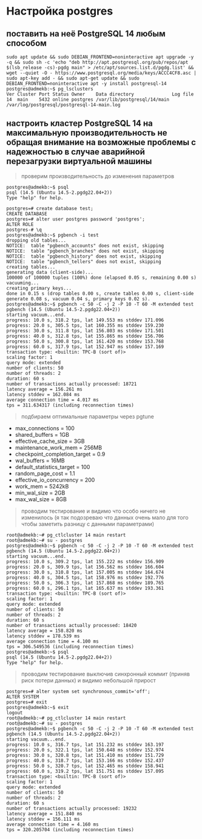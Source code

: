 # Настройка postgres

## поставить на неё PostgreSQL 14 любым способом

```console
sudo apt update && sudo DEBIAN_FRONTEND=noninteractive apt upgrade -y -q && sudo sh -c 'echo "deb http://apt.postgresql.org/pub/repos/apt $(lsb_release -cs)-pgdg main" > /etc/apt/sources.list.d/pgdg.list' && wget --quiet -O - https://www.postgresql.org/media/keys/ACCC4CF8.asc | sudo apt-key add - && sudo apt-get update && sudo DEBIAN_FRONTEND=noninteractive apt -y install postgresql-14
postgres@admekb:~$ pg_lsclusters
Ver Cluster Port Status Owner    Data directory              Log file
14  main    5432 online postgres /var/lib/postgresql/14/main /var/log/postgresql/postgresql-14-main.log
```

## настроить кластер PostgreSQL 14 на максимальную производительность не обращая внимание на возможные проблемы с надежностью в случае аварийной перезагрузки виртуальной машины
> проверим производительность до изменения параметров
```console
postgres@admekb:~$ psql
psql (14.5 (Ubuntu 14.5-2.pgdg22.04+2))
Type "help" for help.

postgres=# create database test;
CREATE DATABASE
postgres=# alter user postgres password 'postgres';
ALTER ROLE
postgres-# \q
postgres@admekb:~$ pgbench -i test
dropping old tables...
NOTICE:  table "pgbench_accounts" does not exist, skipping
NOTICE:  table "pgbench_branches" does not exist, skipping
NOTICE:  table "pgbench_history" does not exist, skipping
NOTICE:  table "pgbench_tellers" does not exist, skipping
creating tables...
generating data (client-side)...
100000 of 100000 tuples (100%) done (elapsed 0.05 s, remaining 0.00 s)
vacuuming...
creating primary keys...
done in 0.15 s (drop tables 0.00 s, create tables 0.00 s, client-side generate 0.08 s, vacuum 0.04 s, primary keys 0.02 s).
postgres@admekb:~$ pgbench -c 50 -C -j 2 -P 10 -T 60 -M extended test
pgbench (14.5 (Ubuntu 14.5-2.pgdg22.04+2))
starting vacuum...end.
progress: 10.0 s, 318.2 tps, lat 149.553 ms stddev 171.096
progress: 20.0 s, 305.5 tps, lat 160.355 ms stddev 159.230
progress: 30.0 s, 311.8 tps, lat 156.803 ms stddev 171.501
progress: 40.0 s, 312.8 tps, lat 155.865 ms stddev 156.706
progress: 50.0 s, 300.8 tps, lat 161.420 ms stddev 153.768
progress: 60.0 s, 317.9 tps, lat 152.947 ms stddev 157.169
transaction type: <builtin: TPC-B (sort of)>
scaling factor: 1
query mode: extended
number of clients: 50
number of threads: 2
duration: 60 s
number of transactions actually processed: 18721
latency average = 156.261 ms
latency stddev = 162.084 ms
average connection time = 4.017 ms
tps = 311.634317 (including reconnection times)
```

> подбираем оптимальные параметры через pgtune
* max_connections = 100
* shared_buffers = 1GB
* effective_cache_size = 3GB
* maintenance_work_mem = 256MB
* checkpoint_completion_target = 0.9
* wal_buffers = 16MB
* default_statistics_target = 100
* random_page_cost = 1.1
* effective_io_concurrency = 200
* work_mem = 5242kB
* min_wal_size = 2GB
* max_wal_size = 8GB

> проводим тестирование и видимо что особо ничего не изменилось (я так подозреваю что данных очень мало для того чтобы заметить разницу с данными параметрами)
```console
root@admekb:~# pg_ctlcluster 14 main restart
root@admekb:~# su - postgres
postgres@admekb:~$ pgbench -c 50 -C -j 2 -P 10 -T 60 -M extended test
pgbench (14.5 (Ubuntu 14.5-2.pgdg22.04+2))
starting vacuum...end.
progress: 10.0 s, 309.2 tps, lat 155.222 ms stddev 156.909
progress: 20.0 s, 309.9 tps, lat 156.562 ms stddev 166.604
progress: 30.0 s, 310.8 tps, lat 157.005 ms stddev 164.674
progress: 40.0 s, 304.5 tps, lat 158.976 ms stddev 192.776
progress: 50.0 s, 306.3 tps, lat 157.868 ms stddev 189.765
progress: 60.0 s, 296.1 tps, lat 165.637 ms stddev 193.361
transaction type: <builtin: TPC-B (sort of)>
scaling factor: 1
query mode: extended
number of clients: 50
number of threads: 2
duration: 60 s
number of transactions actually processed: 18420
latency average = 158.820 ms
latency stddev = 178.539 ms
average connection time = 4.100 ms
tps = 306.549536 (including reconnection times)
postgres@admekb:~$ psql
psql (14.5 (Ubuntu 14.5-2.pgdg22.04+2))
Type "help" for help.
```
> проводим тестирование выключив синхронный коммит (приняв риск потери данных) и видимо небольшой прирост
```console
postgres=# alter system set synchronous_commit='off';
ALTER SYSTEM
postgres=# exit
postgres@admekb:~$ exit
logout
root@admekb:~# pg_ctlcluster 14 main restart
root@admekb:~# su - postgres
postgres@admekb:~$ pgbench -c 50 -C -j 2 -P 10 -T 60 -M extended test
pgbench (14.5 (Ubuntu 14.5-2.pgdg22.04+2))
starting vacuum...end.
progress: 10.0 s, 316.7 tps, lat 151.232 ms stddev 163.197
progress: 20.0 s, 322.1 tps, lat 150.648 ms stddev 152.974
progress: 30.0 s, 320.8 tps, lat 151.410 ms stddev 151.729
progress: 40.0 s, 318.7 tps, lat 153.166 ms stddev 152.437
progress: 50.0 s, 320.7 tps, lat 152.465 ms stddev 158.941
progress: 60.0 s, 319.2 tps, lat 151.751 ms stddev 157.095
transaction type: <builtin: TPC-B (sort of)>
scaling factor: 1
query mode: extended
number of clients: 50
number of threads: 2
duration: 60 s
number of transactions actually processed: 19232
latency average = 151.840 ms
latency stddev = 156.111 ms
average connection time = 4.160 ms
tps = 320.205704 (including reconnection times)
```
